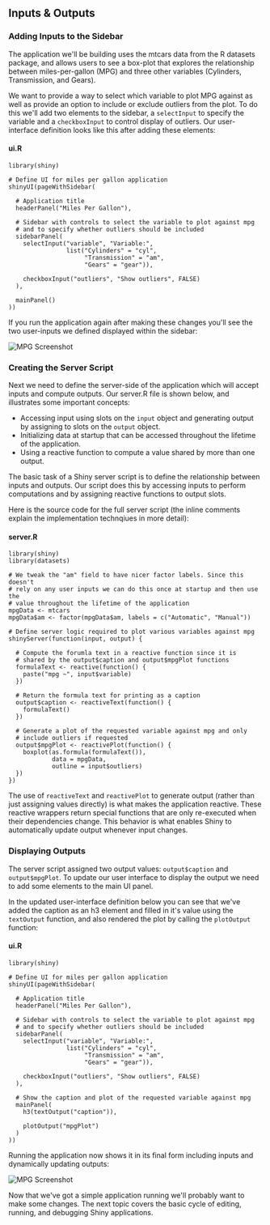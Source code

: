 

## Inputs & Outputs

### Adding Inputs to the Sidebar

The application we'll be building uses the mtcars data from the R datasets package, and allows users to see a box-plot that explores the relationship between miles-per-gallon (MPG) and three other variables (Cylinders, Transmission, and Gears). 

We want to provide a way to select which variable to plot MPG against as well as provide an option to include or exclude outliers from the plot. To do this we'll add two elements to the sidebar, a `selectInput` to specify the variable and a `checkboxInput` to control display of outliers. Our user-interface definition looks like this after adding these elements:

#### ui.R

<pre><code class="r">library(shiny)

# Define UI for miles per gallon application
shinyUI(pageWithSidebar(

  # Application title
  headerPanel(&quot;Miles Per Gallon&quot;),

  # Sidebar with controls to select the variable to plot against mpg
  # and to specify whether outliers should be included
  sidebarPanel(
    selectInput(&quot;variable&quot;, &quot;Variable:&quot;,
                list(&quot;Cylinders&quot; = &quot;cyl&quot;, 
                     &quot;Transmission&quot; = &quot;am&quot;, 
                     &quot;Gears&quot; = &quot;gear&quot;)),

    checkboxInput(&quot;outliers&quot;, &quot;Show outliers&quot;, FALSE)
  ),

  mainPanel()
))
</code></pre>

If you run the application again after making these changes you'll see the two user-inputs we defined displayed within the sidebar:

![MPG Screenshot](screenshots/mpg-with-inputs.png)


### Creating the Server Script

Next we need to define the server-side of the application which will accept inputs and compute outputs. Our server.R file is shown below, and illustrates some important concepts:
* Accessing input using slots on the `input` object and generating output by assigning to slots on the `output` object.
* Initializing data at startup that can be accessed throughout the lifetime of the application.
* Using a reactive function to compute a value shared by more than one output.

The basic task of a Shiny server script is to define the relationship between inputs and outputs. Our script does this by accessing inputs to perform computations and by assigning reactive functions to output slots. 

Here is the source code for the full server script (the inline comments explain the implementation technqiues in more detail):

#### server.R

<pre><code class="r">library(shiny)
library(datasets)

# We tweak the &quot;am&quot; field to have nicer factor labels. Since this doesn&#39;t
# rely on any user inputs we can do this once at startup and then use the
# value throughout the lifetime of the application
mpgData &lt;- mtcars
mpgData$am &lt;- factor(mpgData$am, labels = c(&quot;Automatic&quot;, &quot;Manual&quot;))

# Define server logic required to plot various variables against mpg
shinyServer(function(input, output) {

  # Compute the forumla text in a reactive function since it is 
  # shared by the output$caption and output$mpgPlot functions
  formulaText &lt;- reactive(function() {
    paste(&quot;mpg ~&quot;, input$variable)
  })

  # Return the formula text for printing as a caption
  output$caption &lt;- reactiveText(function() {
    formulaText()
  })

  # Generate a plot of the requested variable against mpg and only 
  # include outliers if requested
  output$mpgPlot &lt;- reactivePlot(function() {
    boxplot(as.formula(formulaText()), 
            data = mpgData,
            outline = input$outliers)
  })
})
</code></pre>

The use of `reactiveText` and `reactivePlot` to generate output (rather than just assigning values directly) is what makes the application reactive. These reactive wrappers return special functions that are only re-executed when their dependencies change. This behavior is what enables Shiny to automatically update output whenever input changes.


### Displaying Outputs

The server script assigned two output values: `output$caption` and `output$mpgPlot`. To update our user interface to display the output we need to add some elements to the main UI panel. 

In the updated user-interface definition below you can see that we've added the caption as an h3 element and filled in it's value using the `textOutput` function, and also rendered the plot by calling the `plotOutput` function:

#### ui.R

<pre><code class="r">library(shiny)

# Define UI for miles per gallon application
shinyUI(pageWithSidebar(

  # Application title
  headerPanel(&quot;Miles Per Gallon&quot;),

  # Sidebar with controls to select the variable to plot against mpg
  # and to specify whether outliers should be included
  sidebarPanel(
    selectInput(&quot;variable&quot;, &quot;Variable:&quot;,
                list(&quot;Cylinders&quot; = &quot;cyl&quot;, 
                     &quot;Transmission&quot; = &quot;am&quot;, 
                     &quot;Gears&quot; = &quot;gear&quot;)),

    checkboxInput(&quot;outliers&quot;, &quot;Show outliers&quot;, FALSE)
  ),

  # Show the caption and plot of the requested variable against mpg
  mainPanel(
    h3(textOutput(&quot;caption&quot;)),

    plotOutput(&quot;mpgPlot&quot;)
  )
))
</code></pre>

Running the application now shows it in its final form including inputs and dynamically updating outputs:

![MPG Screenshot](screenshots/mpg-with-outputs.png)

Now that we've got a simple application running we'll probably want to make some changes. The next topic covers the basic cycle of editing, running, and debugging Shiny applications.

